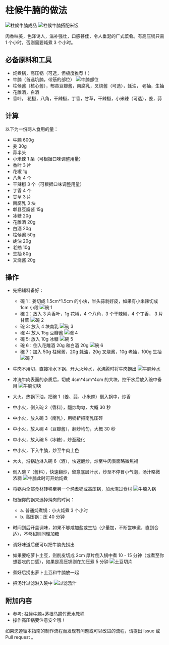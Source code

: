 # 柱候牛腩的做法

![柱候牛腩成品](./柱候牛腩.jpeg)
![柱候牛腩搭配米饭](./柱候牛腩配米饭.jpeg)

肉香味美，色泽诱人，滋补强壮，口感甚佳，令人垂涎的广式菜肴。有高压锅只需 1 个小时，否则需要炖煮 3 个小时。

## 必备原料和工具

- 炖煮锅，高压锅（可选，但极度推荐！）
- 牛腩（首选坑腩，带筋的部位）
  ![牛腩部位](./牛腩部位.jpeg)
- 柱候酱（核心酱），郫县豆瓣酱，南腐乳，叉烧酱（可选），蚝油， 老抽，生抽
- 花雕酒，白酒
- 香叶， 花椒，八角，干辣椒，丁香，甘草，干辣椒，小米辣（可选），姜，蒜

## 计算

以下为一份两人食用的量：

- 牛腩 600g
- 姜 30g
- 蒜半头
- 小米辣 1 条（可根据口味调整用量）
- 香叶 3 片
- 花椒 1g
- 八角 4 个
- 干辣椒 3 个（可根据口味调整用量）
- 丁香 4 个
- 甘草 3 片
- 南腐乳 3 块
- 郫县豆瓣酱 15g
- 冰糖 20g
- 花雕酒 20g
- 白酒 20g
- 柱候酱 50g
- 蚝油 20g
- 老抽 10g
- 生抽 80g
- 叉烧酱 20g

## 操作

- 先把辅料备好：

  - 碗 1：姜切成 1.5cm\*1.5cm 的小块，半头蒜剥好皮，如果有小米辣切成 1cm 小段
    ![碗 1](./碗1.jpeg)
  - 碗 2：放入 3 片香叶，1g 花椒，4 个八角，3 个干辣椒，4 个丁香， 3 片甘草
    ![碗 2](./碗2.jpeg)
  - 碗 3: 放入 4 块南乳
    ![碗 3](./碗3.jpeg)
  - 碗 4: 放入 15g 豆瓣酱
    ![碗 4](./碗4.jpeg)
  - 碗 5: 放入 10g 冰糖
    ![碗 5](./碗5.jpeg)
  - 碗 6：倒入花雕酒 20g 和白酒 20g
    ![碗 6](./碗6.jpeg)
  - 碗 7：加入 50g 柱候酱，20g 蚝油，20g 叉烧酱，10g 老抽，100g 生抽
    ![碗 7](./碗7.jpeg)

- 牛肉不用切，直接冷水下锅，开大火焯水，水沸腾时将牛肉捞出
  ![牛腩焯水](./牛腩焯水.jpeg)
- 冲洗牛肉表面的杂质后，切成 4cm\*4cm\*4cm 的大块，控干水后放入碗中备用
  ![牛腩切块](./牛腩切块.jpeg)
- 大火，热锅下油，把碗 1（姜、蒜、小米辣）倒入锅中，炒香
- 中小火，倒入碗 2（香料），翻炒均匀，大概 30 秒
- 中小火，放入碗 3（南乳），用锅铲把南乳压碎
- 中小火，放入碗 4（豆瓣酱），翻炒均匀，大概 30 秒
- 中小火，放入碗 5（冰糖），炒至融化
- 中小火，下入牛腩，炒至牛肉上色
- 大火，沿锅边淋入碗 6（酒），快速翻炒，炒至牛肉表面略微焦褐
- 倒入碗 7（酱料），快速翻炒，留意底层汁水，炒至不停冒小气泡，汤汁略微浓稠
  ![牛腩此时可开始炖煮](./牛腩此时可开始炖煮.jpeg)
- 将锅内全部食材转移至另一个炖煮锅或高压锅，加水淹过食材
  ![牛腩入锅](./牛腩入锅.jpeg)
- 根据你的锅来选择炖肉的时间：

  - a. 普通炖煮锅：小火炖煮 3 个小时
  - b. 高压锅：压 40 分钟

- 时间到后开盖调味，如果不够咸加盐或生抽（少量加，不断尝味道，直到合适），不够甜则同理加糖
- 调好味道后便可以把牛腩先捞出
- 如果要吃萝卜土豆，则削皮切成 2cm 厚片倒入锅中煮 10 - 15 分钟（或煮至你想要吃的口感），如果是高压锅则在加压煮 5 分钟
  ![土豆切片](./土豆切片.jpeg)
- 煮好后捞出萝卜土豆和牛腩放一起
- 把汤汁过滤淋入碗中
  ![过滤汤汁](./过滤汤汁.jpeg)

## 附加内容

- 参考: [柱候牛腩+茅根马蹄竹蔗水教程](https://www.bilibili.com/video/BV12C4y1W7ox)
- 操作高压锅要注意安全哦！

如果您遵循本指南的制作流程而发现有问题或可以改进的流程，请提出 Issue 或 Pull request 。
